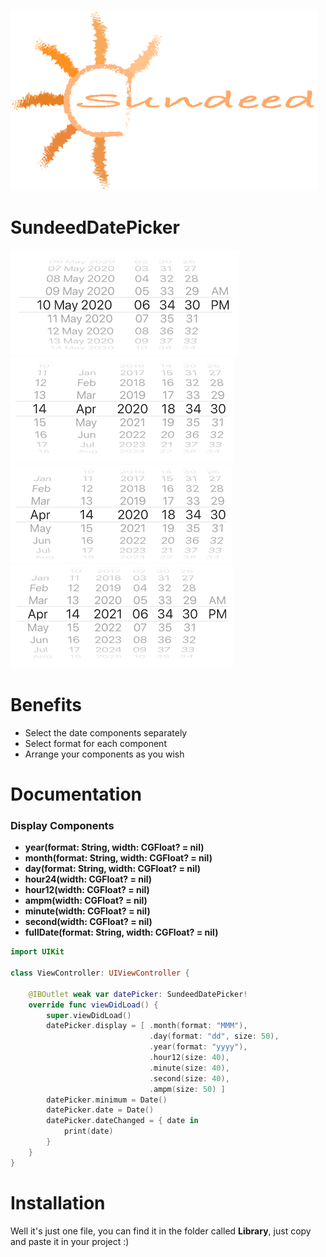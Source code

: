 ![Sundeed](https://raw.githubusercontent.com/noursandid/SundeedDatePicker/master/SundeedLogo.png)

# SundeedDatePicker

![Example1](https://raw.githubusercontent.com/noursandid/SundeedDatePicker/master/screenshots/Example1.png)![Example1](https://raw.githubusercontent.com/noursandid/SundeedDatePicker/master/screenshots/Example2.png)![Example1](https://raw.githubusercontent.com/noursandid/SundeedDatePicker/master/screenshots/Example3.png)![Example1](https://raw.githubusercontent.com/noursandid/SundeedDatePicker/master/screenshots/Example4.png)

# Benefits
- Select the date components separately
- Select format for each component
- Arrange your components as you wish

# Documentation

### Display Components
- **year(format: String, width: CGFloat? = nil)**
- **month(format: String, width: CGFloat? = nil)**
- **day(format: String, width: CGFloat? = nil)**
- **hour24(width: CGFloat? = nil)**
- **hour12(width: CGFloat? = nil)**
- **ampm(width: CGFloat? = nil)**
- **minute(width: CGFloat? = nil)**
- **second(width: CGFloat? = nil)**
- **fullDate(format: String, width:  CGFloat? = nil)**

```swift
import UIKit

class ViewController: UIViewController {

    @IBOutlet weak var datePicker: SundeedDatePicker!
    override func viewDidLoad() {
        super.viewDidLoad()
        datePicker.display = [ .month(format: "MMM"),
                               .day(format: "dd", size: 50),
                               .year(format: "yyyy"),
                               .hour12(size: 40),
                               .minute(size: 40),
                               .second(size: 40),
                               .ampm(size: 50) ]
        datePicker.minimum = Date()                       
        datePicker.date = Date()
        datePicker.dateChanged = { date in
            print(date)
        }
    }
}
```
# Installation

Well it's just one file, you can find it in the folder called **Library**, just copy and paste it in your project :)
